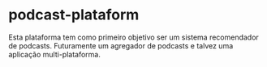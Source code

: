 # podcast-plataform
Esta plataforma tem como primeiro objetivo ser um sistema recomendador de podcasts. Futuramente um agregador de podcasts e talvez uma aplicação multi-plataforma.
